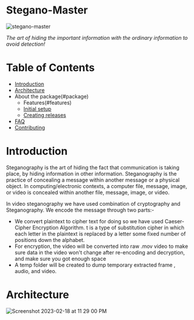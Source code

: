 # Stegano-Master

![stegano-master](https://user-images.githubusercontent.com/77115883/219879947-d524012a-63b5-47ee-9632-daad2e168e39.jpeg)


*The art of hiding the important information with the ordinary information to avoid detection!*

# Table of Contents

- [Introduction](#introduction)
- [Architecture](#architecture)
- About the package(#package)
  - Features(#features)
  - [Initial setup](#initial-setup)
  - [Creating releases](#creating-releases)
- [FAQ](#faq)
- [Contributing](#contributing)


# Introduction

Steganography is the art of hiding the fact that communication is taking place, by hiding information in other information. Steganography is the practice of concealing a message within another message or a physical object. In computing/electronic contexts, a computer file, message, image, or video is concealed within another file, message, image, or video. 

In video steganography we have used combination of cryptography and Steganography. We encode the message through two parts:-

- We convert plaintext to cipher text for doing so we have used Caeser-Cipher Encryption Algorithm. t is a type of substitution cipher in which each letter in the plaintext is replaced by a letter some fixed number of positions down the alphabet. 
- For encryption, the video will be converted into raw .mov video to make sure data in the video won't change after re-encoding and decryption, and make sure you got enough space
- A temp folder will be created to dump temporary extracted frame , audio, and video.

# Architecture

![Screenshot 2023-02-18 at 11 29 00 PM](https://user-images.githubusercontent.com/77115883/219881271-e892fc18-7b9b-4b9c-9186-81949a7ba31a.jpg)



